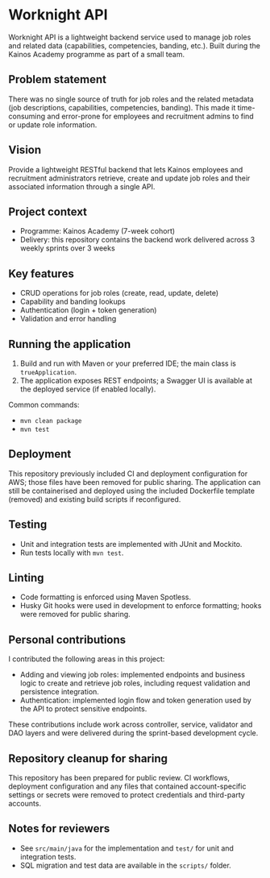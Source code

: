 # Worknight API

Worknight API is a lightweight backend service used to manage job roles and related data (capabilities, competencies, banding, etc.). Built during the Kainos Academy programme as part of a small team.

## Problem statement
There was no single source of truth for job roles and the related metadata (job descriptions, capabilities, competencies, banding). This made it time-consuming and error-prone for employees and recruitment admins to find or update role information.

## Vision
Provide a lightweight RESTful backend that lets Kainos employees and recruitment administrators retrieve, create and update job roles and their associated information through a single API.

## Project context
- Programme: Kainos Academy (7-week cohort)
- Delivery: this repository contains the backend work delivered across 3 weekly sprints over 3 weeks

## Key features
- CRUD operations for job roles (create, read, update, delete)
- Capability and banding lookups
- Authentication (login + token generation)
- Validation and error handling

## Running the application
1. Build and run with Maven or your preferred IDE; the main class is `trueApplication`.
2. The application exposes REST endpoints; a Swagger UI is available at the deployed service (if enabled locally).

Common commands:
- `mvn clean package`
- `mvn test`

## Deployment
This repository previously included CI and deployment configuration for AWS; those files have been removed for public sharing. The application can still be containerised and deployed using the included Dockerfile template (removed) and existing build scripts if reconfigured.

## Testing
- Unit and integration tests are implemented with JUnit and Mockito.
- Run tests locally with `mvn test`.

## Linting
- Code formatting is enforced using Maven Spotless.
- Husky Git hooks were used in development to enforce formatting; hooks were removed for public sharing.

## Personal contributions
I contributed the following areas in this project:
- Adding and viewing job roles: implemented endpoints and business logic to create and retrieve job roles, including request validation and persistence integration.
- Authentication: implemented login flow and token generation used by the API to protect sensitive endpoints.

These contributions include work across controller, service, validator and DAO layers and were delivered during the sprint-based development cycle.

## Repository cleanup for sharing
This repository has been prepared for public review. CI workflows, deployment configuration and any files that contained account-specific settings or secrets were removed to protect credentials and third-party accounts.

## Notes for reviewers
- See `src/main/java` for the implementation and `test/` for unit and integration tests.
- SQL migration and test data are available in the `scripts/` folder.

